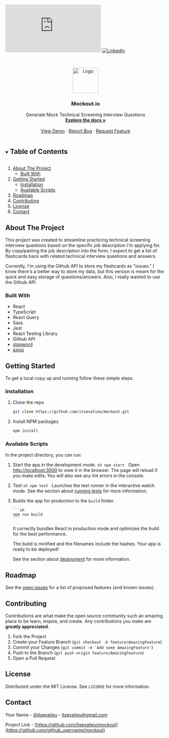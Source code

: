 <!--
*** Thanks for checking out the Best-README-Template. If you have a suggestion
*** that would make this better, please fork the repo and create a pull request
*** or simply open an issue with the tag "enhancement".
*** Thanks again! Now go create something AMAZING! :D
***
***
***
*** To avoid retyping too much info. Do a search and replace for the following:
*** itsevalieu, mockout, itsevalieu, itsevalieu@gmail.com, Mockout.io, project_description
-->

<!-- PROJECT SHIELDS -->
<!--
*** I'm using markdown "reference style" links for readability.
*** Reference links are enclosed in brackets [ ] instead of parentheses ( ).
*** See the bottom of this document for the declaration of the reference variables
*** for contributors-url, forks-url, etc. This is an optional, concise syntax you may use.
*** https://www.markdownguide.org/basic-syntax/#reference-style-links
-->

<!-- [![Contributors][contributors-shield]][contributors-url] -->
<!-- [![Forks][forks-shield]][forks-url]
[![Stargazers][stars-shield]][stars-url]
[![Issues][issues-shield]][issues-url] -->

[![MIT License][license-shield]][license-url]
[![LinkedIn][linkedin-shield]][linkedin-url]

<!-- PROJECT LOGO -->
<br />
<p align="center">
  <a href="https://github.com/itsevalieu/mockout">
    <img src="images/logo.png" alt="Logo" width="80" height="80">
  </a>

  <h3 align="center">Mockout.io</h3>

  <p align="center">
    Generate Mock Technical Screening Interview Questions
    <br />
    <a href="https://github.com/itsevalieu/mockout"><strong>Explore the docs »</strong></a>
    <br />
    <br />
    <a href="https://github.com/itsevalieu/mockout">View Demo</a>
    ·
    <a href="https://github.com/itsevalieu/mockout/issues">Report Bug</a>
    ·
    <a href="https://github.com/itsevalieu/mockout/issues">Request Feature</a>
  </p>
</p>

<!-- TABLE OF CONTENTS -->
<details open="open">
  <summary><h2 style="display: inline-block">Table of Contents</h2></summary>
  <ol>
    <li>
      <a href="#about-the-project">About The Project</a>
      <ul>
        <li><a href="#built-with">Built With</a></li>
      </ul>
    </li>
    <li>
      <a href="#getting-started">Getting Started</a>
      <ul>
        <!-- <li><a href="#prerequisites">Prerequisites</a></li> -->
        <li><a href="#installation">Installation</a></li>
        <li><a href="#available-scripts">Available Scripts</a></li>
      </ul>
    </li>
    <!-- <li><a href="#usage">Usage</a></li> -->
    <li><a href="#roadmap">Roadmap</a></li>
    <li><a href="#contributing">Contributing</a></li>
    <li><a href="#license">License</a></li>
    <li><a href="#contact">Contact</a></li>
    <!-- <li><a href="#acknowledgements">Acknowledgements</a></li> -->
  </ol>
</details>

<!-- ABOUT THE PROJECT -->

## About The Project

<!-- [![Product Name Screen Shot][product-screenshot]](https://example.com) -->

This project was created to streamline practicing technical screening interview questions based on the specific job description I'm applying for. By copy/pasting the job description into the form, I expect to get a list of flashcards back with related technical interview questions and answers.

Currently, I'm using the Github API to store my flashcards as "issues." I know there's a better way to store my data, but this version is meant for the quick and easy storage of questions/answers. Also, I really wanted to use the Github API.

### Built With

- React
- TypeScript
- React Query
- Sass
- Jest
- React Testing Library
- Github API
- [stopword](https://www.npmjs.com/package/stopword)
- [axios](https://www.npmjs.com/package/axios)

<!-- GETTING STARTED -->

## Getting Started

To get a local copy up and running follow these simple steps.

<!-- ### Prerequisites

This is an example of how to list things you need to use the software and how to install them. -->

### Installation

1. Clone the repo
   ```sh
   git clone https://github.com/itsevalieu/mockout.git
   ```
2. Install NPM packages
   ```sh
   npm install
   ```

### Available Scripts

In the project directory, you can run:

1.  Start the app in the development mode.
    `sh npm start `
    Open [http://localhost:3000](http://localhost:3000) to view it in the browser.
    The page will reload if you make edits. You will also see any lint errors in the console.

2.  Test
    `sh npm test `
    Launches the test runner in the interactive watch mode.
    See the section about [running tests](https://facebook.github.io/create-react-app/docs/running-tests) for more information.

3.  Builds the app for production to the `build` folder.

        ```sh
        npm run build
        ```

    It correctly bundles React in production mode and optimizes the build for the best performance.

    The build is minified and the filenames include the hashes.
    Your app is ready to be deployed!

    See the section about [deployment](https://facebook.github.io/create-react-app/docs/deployment) for more information.

<!-- USAGE EXAMPLES -->

<!-- ## Usage

Use this space to show useful examples of how a project can be used. Additional screenshots, code examples and demos work well in this space. You may also link to more resources.

_For more examples, please refer to the [Documentation](https://example.com)_ -->

<!-- ROADMAP -->

## Roadmap

See the [open issues](https://github.com/itsevalieu/mockout/issues) for a list of proposed features (and known issues).

<!-- CONTRIBUTING -->

## Contributing

Contributions are what make the open source community such an amazing place to be learn, inspire, and create. Any contributions you make are **greatly appreciated**.

1. Fork the Project
2. Create your Feature Branch (`git checkout -b feature/AmazingFeature`)
3. Commit your Changes (`git commit -m 'Add some AmazingFeature'`)
4. Push to the Branch (`git push origin feature/AmazingFeature`)
5. Open a Pull Request

<!-- LICENSE -->

## License

Distributed under the MIT License. See `LICENSE` for more information.

<!-- CONTACT -->

## Contact

Your Name - [@itsevalieu](https://twitter.com/itsevalieu) - itsevalieu@gmail.com

Project Link - [https://github.com/itsevalieu/mockout](https://github.com/github_username/mockout)

<!-- ACKNOWLEDGEMENTS -->

<!-- ## Acknowledgements

- []()
- []()
- []() -->

<!-- MARKDOWN LINKS & IMAGES -->
<!-- https://www.markdownguide.org/basic-syntax/#reference-style-links -->

[contributors-shield]: https://img.shields.io/github/contributors/itsevalieu/mockout.svg?style=for-the-badge
[contributors-url]: https://github.com/itsevalieu/mockout/network/members
[stars-shield]: https://img.shields.io/github/stars/itsevalieu/mockout/stargazers
[issues-shield]: https://img.shields.io/github/issues/itsevalieu/mockout/issues
[license-shield]: https://img.shields.io/github/license/itsevalieu/mockout/blob/master/LICENSE.txt
[license-url]: https://github.com/itsevalieu/mockout/blob/master/LICENSE.txt
[linkedin-shield]: https://img.shields.io/badge/-LinkedIn-black.svg?style=for-the-badge&logo=linkedin&colorB=555
[linkedin-url]: https://linkedin.com/in/eva-lieu
